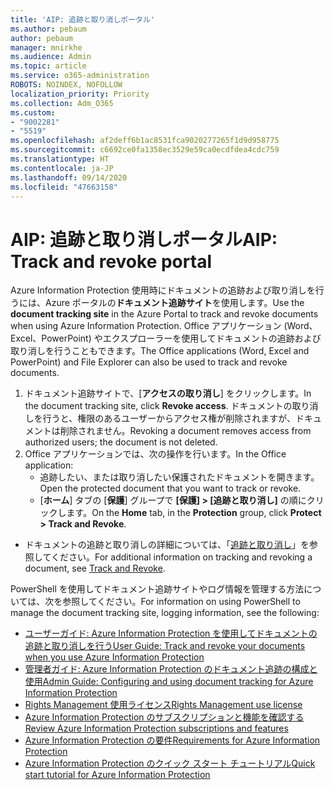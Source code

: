 ```yaml
---
title: 'AIP: 追跡と取り消しポータル'
ms.author: pebaum
author: pebaum
manager: mnirkhe
ms.audience: Admin
ms.topic: article
ms.service: o365-administration
ROBOTS: NOINDEX, NOFOLLOW
localization_priority: Priority
ms.collection: Adm_O365
ms.custom:
- "9002281"
- "5519"
ms.openlocfilehash: af2deff6b1ac8531fca9020277265f1d9d958775
ms.sourcegitcommit: c6692ce0fa1358ec3529e59ca0ecdfdea4cdc759
ms.translationtype: HT
ms.contentlocale: ja-JP
ms.lasthandoff: 09/14/2020
ms.locfileid: "47663158"
---
```

# <a name="aip-track-and-revoke-portal"></a><span data-ttu-id="5ed2e-102">AIP: 追跡と取り消しポータル</span><span class="sxs-lookup"><span data-stu-id="5ed2e-102">AIP: Track and revoke portal</span></span>

<span data-ttu-id="5ed2e-103">Azure Information Protection 使用時にドキュメントの追跡および取り消しを行うには、Azure ポータルの**ドキュメント追跡サイト**を使用します。</span><span class="sxs-lookup"><span data-stu-id="5ed2e-103">Use the **document tracking site** in the Azure Portal to track and revoke documents when using Azure Information Protection.</span></span> <span data-ttu-id="5ed2e-104">Office アプリケーション (Word、Excel、PowerPoint) やエクスプローラーを使用してドキュメントの追跡および取り消しを行うこともできます。</span><span class="sxs-lookup"><span data-stu-id="5ed2e-104">The Office applications (Word, Excel and PowerPoint) and File Explorer can also be used to track and revoke documents.</span></span>

1. <span data-ttu-id="5ed2e-105">ドキュメント追跡サイトで、[**アクセスの取り消し**] をクリックします。</span><span class="sxs-lookup"><span data-stu-id="5ed2e-105">In the document tracking site, click **Revoke access**.</span></span> <span data-ttu-id="5ed2e-106">ドキュメントの取り消しを行うと、権限のあるユーザーからアクセス権が削除されますが、ドキュメントは削除されません。</span><span class="sxs-lookup"><span data-stu-id="5ed2e-106">Revoking a document removes access from authorized users; the document is not deleted.</span></span>
2. <span data-ttu-id="5ed2e-107">Office アプリケーションでは、次の操作を行います。</span><span class="sxs-lookup"><span data-stu-id="5ed2e-107">In the Office application:</span></span>
    - <span data-ttu-id="5ed2e-108">追跡したい、または取り消したい保護されたドキュメントを開きます。</span><span class="sxs-lookup"><span data-stu-id="5ed2e-108">Open the protected document that you want to track or revoke.</span></span>
    - <span data-ttu-id="5ed2e-109">[**ホーム**] タブの [**保護**] グループで **[保護] > [追跡と取り消し]** の順にクリックします。</span><span class="sxs-lookup"><span data-stu-id="5ed2e-109">On the **Home** tab, in the **Protection** group, click **Protect > Track and Revoke**.</span></span>

- <span data-ttu-id="5ed2e-110">ドキュメントの追跡と取り消しの詳細については、「[追跡と取り消し](https://docs.microsoft.com/azure/information-protection/rms-client/client-track-revoke)」を参照してください。</span><span class="sxs-lookup"><span data-stu-id="5ed2e-110">For additional information on tracking and revoking a document, see [Track and Revoke](https://docs.microsoft.com/azure/information-protection/rms-client/client-track-revoke).</span></span>

<span data-ttu-id="5ed2e-111">PowerShell を使用してドキュメント追跡サイトやログ情報を管理する方法については、次を参照してください。</span><span class="sxs-lookup"><span data-stu-id="5ed2e-111">For information on using PowerShell to manage the document tracking site, logging information, see the following:</span></span>
- [<span data-ttu-id="5ed2e-112">ユーザーガイド: Azure Information Protection を使用してドキュメントの追跡と取り消しを行う</span><span class="sxs-lookup"><span data-stu-id="5ed2e-112">User Guide: Track and revoke your documents when you use Azure Information Protection</span></span>](https://docs.microsoft.com/azure/information-protection/rms-client/client-track-revoke)
- [<span data-ttu-id="5ed2e-113">管理者ガイド: Azure Information Protection のドキュメント追跡の構成と使用</span><span class="sxs-lookup"><span data-stu-id="5ed2e-113">Admin Guide: Configuring and using document tracking for Azure Information Protection</span></span>](https://docs.microsoft.com/azure/information-protection/rms-client/client-admin-guide-document-tracking)
- [<span data-ttu-id="5ed2e-114">Rights Management 使用ライセンス</span><span class="sxs-lookup"><span data-stu-id="5ed2e-114">Rights Management use license</span></span>](https://docs.microsoft.com/azure/information-protection/configure-usage-rights#rights-management-use-license)
- [<span data-ttu-id="5ed2e-115">Azure Information Protection のサブスクリプションと機能を確認する</span><span class="sxs-lookup"><span data-stu-id="5ed2e-115">Review Azure Information Protection subscriptions and features</span></span>](https://azure.microsoft.com/pricing/details/information-protection)
- [<span data-ttu-id="5ed2e-116">Azure Information Protection の要件</span><span class="sxs-lookup"><span data-stu-id="5ed2e-116">Requirements for Azure Information Protection</span></span>](https://docs.microsoft.com/azure/information-protection/get-started/requirements)
- [<span data-ttu-id="5ed2e-117">Azure Information Protection のクイック スタート チュートリアル</span><span class="sxs-lookup"><span data-stu-id="5ed2e-117">Quick start tutorial for Azure Information Protection</span></span>](https://docs.microsoft.com/azure/information-protection/get-started/infoprotect-quick-start-tutorial)
